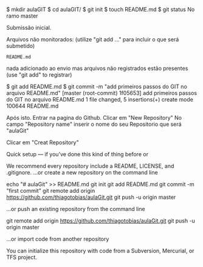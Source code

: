$ mkdir aulaGIT
$ cd aulaGIT/
$ git init
$ touch README.md
$ git status
No ramo master

Submissão inicial.

Arquivos não monitorados:
  (utilize "git add <arquivo>..." para incluir o que será submetido)

    README.md

nada adicionado ao envio mas arquivos não registrados estão presentes (use "git add" to registrar)

$ git add README.md
$ git commit -m "add primeiros passos do GIT no arquivo  README.md"
[master (root-commit) 1f05653] add primeiros passos do GIT no arquivo  README.md
 1 file changed, 5 insertions(+)
 create mode 100644 README.md

Após isto.
Entrar na pagina do Github.
Clicar em "New Repository"
No campo "Repository name" inserir o nome do seu Repositorio que será "aulaGit"

Clicar em "Creat Repository"

Quick setup — if you’ve done this kind of thing before
or

We recommend every repository include a README, LICENSE, and .gitignore.
…or create a new repository on the command line

echo "# aulaGit" >> README.md
git init
git add README.md
git commit -m "first commit"
git remote add origin https://github.com/thiagotobias/aulaGit.git
git push -u origin master

…or push an existing repository from the command line

git remote add origin https://github.com/thiagotobias/aulaGit.git
git push -u origin master

…or import code from another repository

You can initialize this repository with code from a Subversion, Mercurial, or TFS project.



